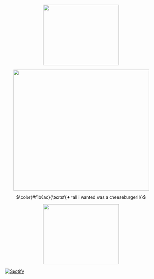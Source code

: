 <p align="center">   <img width="250x250" height="200" src=https://github.com/lyrxqss/lyrxqss-2/blob/f957247469940e656fe6126c4d56b13b319beae6/indir.gif>
</p>






<p align="center">   <img width="450x450" height="400" src=https://github.com/lyrxqss/lyrxqss-2/blob/49c941f871b87f6e7c531c71cbf718c8c8b9fc70/indir%20(1).gif>
</p>


<p align="center"> $\color{#f1b6ac}{\textsf{✦ ◜all i wanted was a cheeseburger!!}}$




<p align="center">   <img width="250x250" height="200" src=https://github.com/lyrxqss/lyrxqss-2/blob/f957247469940e656fe6126c4d56b13b319beae6/indir.gif>
</p>


[![Spotify](https://test-5fyr-8mgunxgq8-lyrxqss-projects.vercel.app/api/spotify)](https://open.spotify.com/user/cgo1nbhfibb223rkc10kxe6p1)
